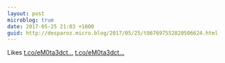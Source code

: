 ```yaml
---
layout: post
microblog: true
date: 2017-05-25 21:03 +1000
guid: http://desparoz.micro.blog/2017/05/25/t867697552820506624.html
---
```

Likes [t.co/eM0ta3dct...]([t.co/eM0ta3dct...](https://t.co/eM0ta3dctZ).) [t.co/eM0ta3dct...](https://t.co/eM0ta3dctZ)
